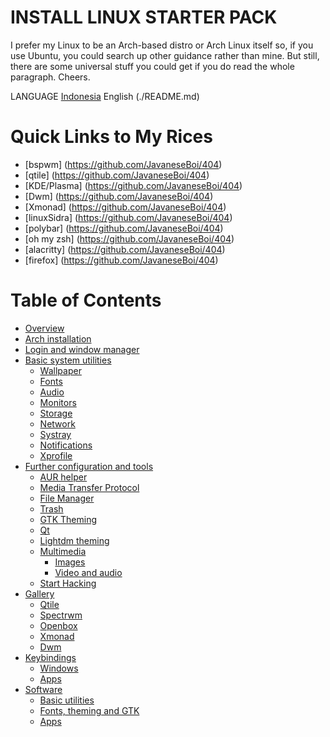 # INSTALL LINUX STARTER PACK
I prefer my Linux to be an Arch-based distro or Arch Linux itself so, if you use Ubuntu, you could search up other guidance rather than mine. But still, there are some universal stuff you could get if you do read the whole paragraph. Cheers.

LANGUAGE
[Indonesia](./README.id.md)
English (./README.md)

# Quick Links to My Rices
- [bspwm] (https://github.com/JavaneseBoi/404)
- [qtile] (https://github.com/JavaneseBoi/404)
- [KDE/Plasma] (https://github.com/JavaneseBoi/404)
- [Dwm] (https://github.com/JavaneseBoi/404)
- [Xmonad] (https://github.com/JavaneseBoi/404)
- [linuxSidra] (https://github.com/JavaneseBoi/404)
- [polybar] (https://github.com/JavaneseBoi/404)
- [oh my zsh] (https://github.com/JavaneseBoi/404)
- [alacritty] (https://github.com/JavaneseBoi/404)
- [firefox] (https://github.com/JavaneseBoi/404)

# Table of Contents
- [Overview](#overview)
- [Arch installation](#arch-installation)
- [Login and window manager](#login-and-window-manager)
- [Basic system utilities](#basic-system-utilities)
  - [Wallpaper](#wallpaper)
  - [Fonts](#fonts)
  - [Audio](#audio)
  - [Monitors](#monitors)
  - [Storage](#storage)
  - [Network](#network)
  - [Systray](#systray)
  - [Notifications](#notifications)
  - [Xprofile](#xprofile)
- [Further configuration and tools](#further-configuration-and-tools)
  - [AUR helper](#aur-helper)
  - [Media Transfer Protocol](#media-transfer-protocol)
  - [File Manager](#file-manager)
  - [Trash](#trash)
  - [GTK Theming](#gtk-theming)
  - [Qt](#qt)
  - [Lightdm theming](#lightdm-theming)
  - [Multimedia](#multimedia)
    - [Images](#images)
    - [Video and audio](#video-and-audio)
  - [Start Hacking](#start-hacking)
- [Gallery](#gallery)
  - [Qtile](#qtile)
  - [Spectrwm](#spectrwm)
  - [Openbox](#openbox)
  - [Xmonad](#xmonad)
  - [Dwm](#dwm)
- [Keybindings](#keybindings)
  - [Windows](#windows)
  - [Apps](#apps)
- [Software](#software)
  - [Basic utilities](#basic-utilities)
  - [Fonts, theming and GTK](#fonts-theming-and-gtk)
  - [Apps](#apps-1)
